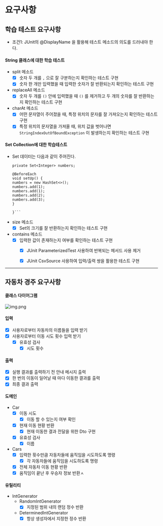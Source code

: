 # 요구사항

## 학습 테스트 요구사항
* 조건1: JUnit의 @DisplayName 을 활용해 테스트 메소드의 의도를 드러내야 한다.

#### String 클래스에 대한 학습 테스트
* split 메소드
  - [x] 숫자 두 개를 `,` 으로 잘 구분하는지 확인하는 테스트 구현
  - [x] 숫자 한 개만 입력했을 때 입력한 숫자가 잘 반환되는지 확인하는 테스트 구현

* replaceAll 메소드
  - [x] 숫자 두 개를 `()` 안에 입력했을 때 `()` 를 제거하고 두 개의 숫자를 잘 반환하는지 확인하는 테스트 구현

* charAt 메소드
  - [x] 어떤 문자열이 주어졌을 때, 특정 위치의 문자를 잘 가져오는지 확인하는 테스트 구현
  - [x] 특정 위치의 문자열을 가져올 때, 위치 값을 벗어나면 `StringIndexOutOfBoundException` 이 발생하는지 확인하는 테스트 구현

#### Set Collection에 대한 학습테스트
* Set 데이터는 다음과 같이 주어진다.
  ```public class SetTest {
  private Set<Integer> numbers;

  @BeforeEach
  void setUp() {
  numbers = new HashSet<>();
  numbers.add(1);
  numbers.add(1);
  numbers.add(2);
  numbers.add(3);
  }

  }```

* size 메소드
  - [x] Set의 크기를 잘 반환하는지 확인하는 테스트 구현

* contains 메소드
    - [x] 입력한 값이 존재하는지 여부를 확인하는 테스트 구현
        - [x] JUnit ParameterizedTest 사용하여 반복되는 메서드 사용 제거
        - [x] JUnit CsvSource 사용하여 입력/출력 쌍을 활용한 테스트 구현

    
---

## 자동차 경주 요구사항

#### 클래스 다이어그램
![img.png](classDiagram.png)

#### 입력
- [x] 사용자로부터 자동차의 이름들을 입력 받기
- [x] 사용자로부터 이동 시도 횟수 입력 받기
  - [x] 유효성 검사
    - [x] 시도 횟수

#### 출력 
- [x] 실행 결과를 출력하기 전 안내 메시지 출력
- [x] 한 번의 이동이 일어날 때 마다 이동한 결과를 출력
- [x] 최종 결과 출력

#### 도메인
- Car
  - [x] 이동 시도
    - [x] 이동 할 수 있는지 여부 확인
  - [x] 현재 이동 현황 반환
    - [x] 현재 이동한 결과 전달을 위한 Dto 구현
  - [x] 유효성 검사
    - [x] 이름

- Cars
  - [x] 입력한 횟수만큼 자동차들에 움직임을 시도하도록 명령
    - [x] 각 자동차들에 움직임을 시도하도록 명령
  - [x] 전체 자동차 이동 현황 반환
  - [x] 움직임이 끝난 후 우승자 정보 반환ㅅ

#### 유틸리티
- IntGenerator
  - RandomIntGenerator
    - [x] 지정된 범위 내의 랜덤 정수 반환
  - DeterminedIntGenerator
    - [x] 항상 생성자에서 지정한 정수 반환